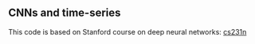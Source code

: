 ## CNNs and time-series

This code is based on Stanford course on deep neural networks: [cs231n](http://cs231n.stanford.edu/)


